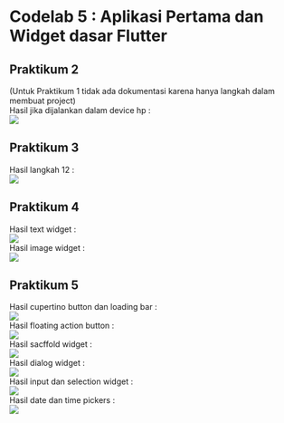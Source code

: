 # Codelab 5 : Aplikasi Pertama dan Widget dasar Flutter

## Praktikum 2
(Untuk Praktikum 1 tidak ada dokumentasi karena hanya langkah dalam membuat project) <br>
Hasil jika dijalankan dalam device hp : <br>
<img src="img/debug_hp.jpeg"><br>

## Praktikum 3 
Hasil langkah 12 :  <br>
<img src="img/prak5-1.png"><br>

## Praktikum 4 
Hasil text widget :  <br>
<img src="img/prak5-2.png"><br>
Hasil image widget :  <br>
<img src="img/prak5-3.png"><br>

## Praktikum 5
Hasil cupertino button dan loading bar :  <br>
<img src="img/prak5-4.png"><br>
Hasil floating action button :  <br>
<img src="img/prak5-5.png"><br>
Hasil sacffold widget :  <br>
<img src="img/prak5-6.png"><br>
Hasil dialog widget :  <br>
<img src="img/prak5-7.png"><br>
Hasil input dan selection widget :  <br>
<img src="img/prak5-8.png"><br>
Hasil date dan time pickers :  <br>
<img src="img/prak5-9.png"><br>